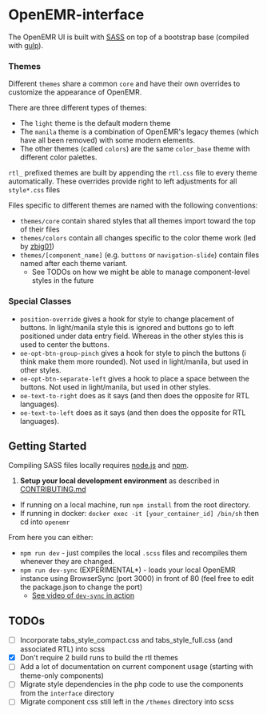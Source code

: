 # OpenEMR-interface

The OpenEMR UI is built with [SASS](https://sass-lang.com/) on top of a bootstrap base (compiled with [gulp](https://gulpjs.com/)).

### Themes

Different `themes` share a common `core` and have their own overrides to customize the appearance of OpenEMR.

There are three different types of themes:
* The `light` theme is the default modern theme
* The `manila` theme is a combination of OpenEMR's legacy themes (which have all been removed) with some modern elements.
* The other themes (called `colors`) are the same `color_base` theme with different color palettes.

`rtl_` prefixed themes are built by appending the `rtl.css` file to every theme automatically. These overrides provide right to left adjustments for all `style*.css` files

Files specific to different themes are named with the following conventions:
* `themes/core` contain shared styles that all themes import toward the top of their files
* `themes/colors` contain all changes specific to the color theme work (led by [zbig01](https://github.com/zbig01))
* `themes/[component_name]` (e.g. `buttons` or `navigation-slide`) contain files named after each theme variant.
    * See TODOs on how we might be able to manage component-level styles in the future

### Special Classes

* `position-override` gives a hook for style to change placement of buttons. In light/manila style this is ignored and buttons go to left positioned under data entry field. Whereas in the other styles this is used to center the buttons.
* `oe-opt-btn-group-pinch` gives a hook for style to pinch the buttons (i think make them more rounded). Not used in light/manila, but used in other styles.
* `oe-opt-btn-separate-left` gives a hook to place a space between the buttons. Not used in light/manila, but used in other styles.
* `oe-text-to-right` does as it says (and then does the opposite for RTL languages).
* `oe-text-to-left` does as it says (and then does the opposite for RTL languages).

## Getting Started

Compiling SASS files locally requires [node.js](http://nodejs.org) and [npm](https://www.npmjs.com/).

1. **Setup your local development environment** as described in [CONTRIBUTING.md](../CONTRIBUTING.md)

- If running on a local machine, run `npm install` from the root directory.
- If running in docker: `docker exec -it [your_container_id] /bin/sh` then cd into `openemr`

From here you can either:
* `npm run dev` - just compiles the local `.scss` files and recompiles them whenever they are changed.
* `npm run dev-sync` (EXPERIMENTAL*) - loads your local OpenEMR instance using BrowserSync (port 3000) in front of 80 (feel free to edit the package.json to change the port)
    * [See video of `dev-sync` in action](https://imgur.com/a/C0dVnfq)

## TODOs
- [ ] Incorporate tabs_style_compact.css and tabs_style_full.css (and associated RTL) into scss
- [x] Don't require 2 build runs to build the rtl themes
- [ ] Add a lot of documentation on current component usage (starting with theme-only components)
- [ ] Migrate style dependencies in the php code to use the components from the `interface` directory
- [ ] Migrate component css still left in the `/themes` directory into scss
